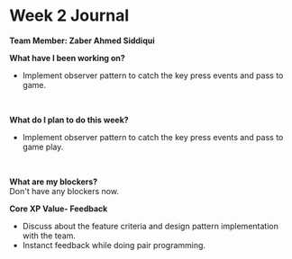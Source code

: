 

# Week 2 Journal

<b>Team Member: Zaber Ahmed Siddiqui</b>

<b>What have I been working on? </b>
<br>
* Implement observer pattern to catch the key press events and pass to game.
</br>


<b>What do I plan to do this week? </b>
<br>
* Implement observer pattern to catch the key press events and pass to game play.
<br>


<b>What are my blockers? </b>
<br>
Don't have any blockers now.
</br>

<b>Core XP Value- Feedback </b>
<br>
* Discuss about the feature criteria and design pattern implementation with the team. 
* Instanct feedback while doing pair programming.
</br>
